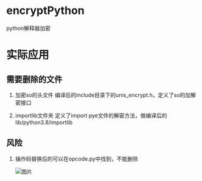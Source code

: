 # encryptPython
python解释器加密


# 实际应用
## 需要删除的文件

1. 加密so的头文件
   编译后的include目录下的unis_encrypt.h，定义了so的加解密接口

2. importlib文件夹
   定义了import pye文件的解密方法，做编译后的lib/python3.8/importlib

## 风险

1. 操作码替换后的可以在opcode.py中找到，不能删除

   ![图片](https://github.com/MiV1N/encryptPython/assets/111258029/00410040-15e0-435b-840a-f130df79e635)

